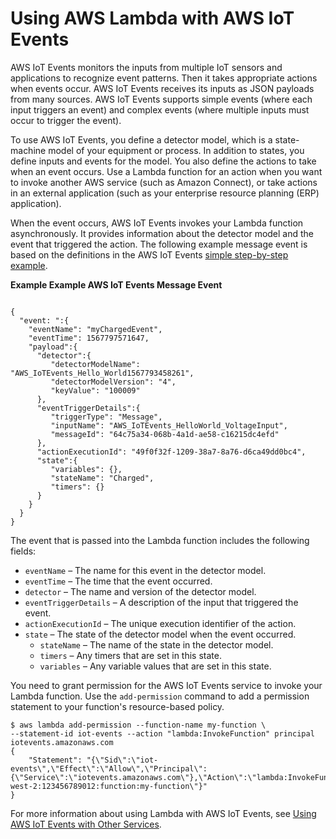 # Using AWS Lambda with AWS IoT Events<a name="services-iotevents"></a>

AWS IoT Events monitors the inputs from multiple IoT sensors and applications to recognize event patterns\. Then it takes appropriate actions when events occur\. AWS IoT Events receives its inputs as JSON payloads from many sources\. AWS IoT Events supports simple events \(where each input triggers an event\) and complex events \(where multiple inputs must occur to trigger the event\)\.

To use AWS IoT Events, you define a detector model, which is a state\-machine model of your equipment or process\. In addition to states, you define inputs and events for the model\. You also define the actions to take when an event occurs\. Use a Lambda function for an action when you want to invoke another AWS service \(such as Amazon Connect\), or take actions in an external application \(such as your enterprise resource planning \(ERP\) application\)\. 

When the event occurs, AWS IoT Events invokes your Lambda function asynchronously\. It provides information about the detector model and the event that triggered the action\. The following example message event is based on the definitions in the AWS IoT Events [simple step\-by\-step example](https://docs.aws.amazon.com/iotevents/latest/developerguide/iotevents-simple-example.html)\. 

**Example Example AWS IoT Events Message Event**  

```
 
{
  "event: ":{
    "eventName": "myChargedEvent",
    "eventTime": 1567797571647,
    "payload":{
      "detector":{
         "detectorModelName": "AWS_IoTEvents_Hello_World1567793458261",
         "detectorModelVersion": "4", 
         "keyValue": "100009"
      },
      "eventTriggerDetails":{
         "triggerType": "Message",
         "inputName": "AWS_IoTEvents_HelloWorld_VoltageInput",
         "messageId": "64c75a34-068b-4a1d-ae58-c16215dc4efd"
      },
      "actionExecutionId": "49f0f32f-1209-38a7-8a76-d6ca49dd0bc4",
      "state":{
         "variables": {},
         "stateName": "Charged",
         "timers": {}
      }
    }
  }
}
```

The event that is passed into the Lambda function includes the following fields: 
+ `eventName` – The name for this event in the detector model\. 
+ `eventTime` – The time that the event occurred\.
+ `detector` – The name and version of the detector model\. 
+ `eventTriggerDetails` – A description of the input that triggered the event\. 
+ `actionExecutionId` – The unique execution identifier of the action\.
+ `state` – The state of the detector model when the event occurred\. 
  + `stateName` – The name of the state in the detector model\. 
  + `timers` – Any timers that are set in this state\. 
  + `variables` – Any variable values that are set in this state\. 

You need to grant permission for the AWS IoT Events service to invoke your Lambda function\. Use the `add-permission` command to add a permission statement to your function's resource\-based policy\.

```
$ aws lambda add-permission --function-name my-function \
--statement-id iot-events --action "lambda:InvokeFunction" principal iotevents.amazonaws.com
{
    "Statement": "{\"Sid\":\"iot-events\",\"Effect\":\"Allow\",\"Principal\":{\"Service\":\"iotevents.amazonaws.com\"},\"Action\":\"lambda:InvokeFunction\",\"Resource\":\"arn:aws:lambda:us-west-2:123456789012:function:my-function\"}"
}
```

For more information about using Lambda with AWS IoT Events, see [Using AWS IoT Events with Other Services](https://docs.aws.amazon.com/iotevents/latest/developerguide/iotevents-with-others.html)\.